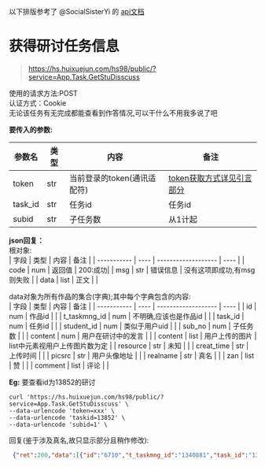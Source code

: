 以下排版参考了 @SocialSisterYi 的 [api文档](https://github.com/SocialSisterYi/bilibili-API-collect/blob/master/login/login_action/password.md)
# 获得研讨任务信息
>https://hs.huixuejun.com/hs98/public/?service=App.Task.GetStuDisscuss

使用的请求方法:POST  
认证方式：Cookie  
无论该任务有无完成都能查看到作答情况,可以干什么不用我多说了吧

**要传入的参数:**

| 参数名      | 类型 | 内容             |  备注             |
| ----------- | ---- | ---------------- |  ---------------- |
| token | str  | 当前登录的token(通讯适配符)                | [token获取方式详见引言部分](https://github.com/Jackwu945/huixuejun-API-collect/blob/main/intro/introduction.md)        |
| task_id    | str  | 任务id     | 任务id |
| subid    | str  | 子任务数     | 从1计起|

**json回复：**  
根对象:  
| 字段        | 类型 | 内容                | 备注 |
| ----------- | ---- | ------------------- | ---- |
| code | num  | 返回值 | 200:成功|
| msg | str  | 错误信息 | 没有这项即成功,有msg则失败 |
| data | list  | 正文 | |  

data对象为所有作品的集合(字典);其中每个字典包含的内容:  
| 字段        | 类型 | 内容                | 备注 |
| ----------- | ---- | ------------------- | ---- |
| id | num  | 作品id | |
| t_taskmng_id | num  | 不明确,应该也是作品id |  |
| task_id | num  | 任务id |  |
| student_id | num  | 类似于用户uid |  |
| sub_no | num  | 子任务数 |  |
| content | num  | 用户在研讨中的发言 |  |
| content | list  | 用户上传的图片 | list中元素视用户上传图片数为定 |
| resource | str  | 未知 |  |
| creat_time | str  | 上传时间 |  |
| picsrc | str  | 用户头像地址 |  |
| realname | str  | 真名 |  |
| zan | list  | 赞 |  |
| comment | list  | 评论 |  |

**Eg:**
要查看id为13852的研讨  
```shell
curl 'https://hs.huixuejun.com/hs98/public/?service=App.Task.GetStuDisscuss' \
--data-urlencode 'token=xxx' \
--data-urlencode 'taskid=13852' \
--data-urlencode 'subid=1' \
```
回复(鉴于涉及真名,故只显示部分且稍作修改):
```json
 {"ret":200,"data":[{"id":"6710","t_taskmng_id":"1340881","task_id":"13852","student_id":"3001988","sub_no":"1","content":"三分钟写成的屑作","pics":["https:\/\/hs.huixuejun.com\/hs98\/public\/source\/discuss\/20210609\/60c07ea282071.jpeg"],"resource":[],"create_time":"2021-06-09 16:41:36","delete_flag":"1","picsrc":"https:\/\/hs.huixuejun.com\/hs98\/public\/image\/head\/userhead10.png","realname":"jackwu","zan":["0","0","0"],"comment":[],"Spot":0}
```
